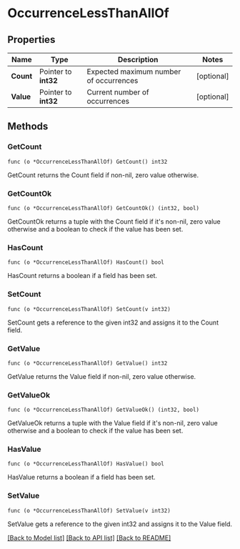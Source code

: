 # OccurrenceLessThanAllOf

## Properties

Name | Type | Description | Notes
------------ | ------------- | ------------- | -------------
**Count** | Pointer to **int32** | Expected maximum number of occurrences | [optional] 
**Value** | Pointer to **int32** | Current number of occurrences | [optional] 

## Methods

### GetCount

`func (o *OccurrenceLessThanAllOf) GetCount() int32`

GetCount returns the Count field if non-nil, zero value otherwise.

### GetCountOk

`func (o *OccurrenceLessThanAllOf) GetCountOk() (int32, bool)`

GetCountOk returns a tuple with the Count field if it's non-nil, zero value otherwise
and a boolean to check if the value has been set.

### HasCount

`func (o *OccurrenceLessThanAllOf) HasCount() bool`

HasCount returns a boolean if a field has been set.

### SetCount

`func (o *OccurrenceLessThanAllOf) SetCount(v int32)`

SetCount gets a reference to the given int32 and assigns it to the Count field.

### GetValue

`func (o *OccurrenceLessThanAllOf) GetValue() int32`

GetValue returns the Value field if non-nil, zero value otherwise.

### GetValueOk

`func (o *OccurrenceLessThanAllOf) GetValueOk() (int32, bool)`

GetValueOk returns a tuple with the Value field if it's non-nil, zero value otherwise
and a boolean to check if the value has been set.

### HasValue

`func (o *OccurrenceLessThanAllOf) HasValue() bool`

HasValue returns a boolean if a field has been set.

### SetValue

`func (o *OccurrenceLessThanAllOf) SetValue(v int32)`

SetValue gets a reference to the given int32 and assigns it to the Value field.


[[Back to Model list]](../README.md#documentation-for-models) [[Back to API list]](../README.md#documentation-for-api-endpoints) [[Back to README]](../README.md)


